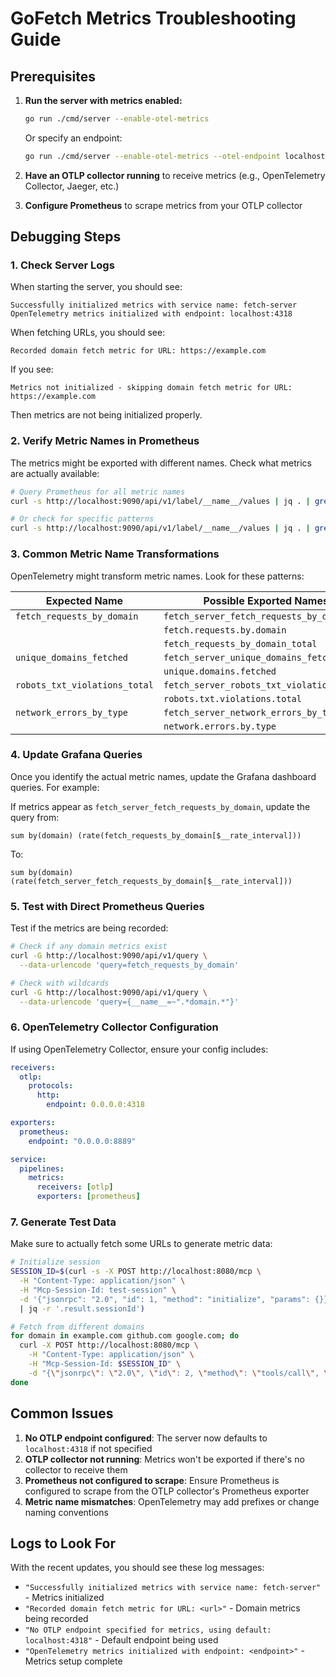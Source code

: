 # GoFetch Metrics Troubleshooting Guide

## Prerequisites

1. **Run the server with metrics enabled:**
   ```bash
   go run ./cmd/server --enable-otel-metrics
   ```
   Or specify an endpoint:
   ```bash
   go run ./cmd/server --enable-otel-metrics --otel-endpoint localhost:4318
   ```

2. **Have an OTLP collector running** to receive metrics (e.g., OpenTelemetry Collector, Jaeger, etc.)

3. **Configure Prometheus** to scrape metrics from your OTLP collector

## Debugging Steps

### 1. Check Server Logs

When starting the server, you should see:
```
Successfully initialized metrics with service name: fetch-server
OpenTelemetry metrics initialized with endpoint: localhost:4318
```

When fetching URLs, you should see:
```
Recorded domain fetch metric for URL: https://example.com
```

If you see:
```
Metrics not initialized - skipping domain fetch metric for URL: https://example.com
```
Then metrics are not being initialized properly.

### 2. Verify Metric Names in Prometheus

The metrics might be exported with different names. Check what metrics are actually available:

```bash
# Query Prometheus for all metric names
curl -s http://localhost:9090/api/v1/label/__name__/values | jq . | grep -i fetch

# Or check for specific patterns
curl -s http://localhost:9090/api/v1/label/__name__/values | jq . | grep -E "(domain|robots|network)"
```

### 3. Common Metric Name Transformations

OpenTelemetry might transform metric names. Look for these patterns:

| Expected Name | Possible Exported Names |
|--------------|-------------------------|
| `fetch_requests_by_domain` | `fetch_server_fetch_requests_by_domain` |
| | `fetch.requests.by.domain` |
| | `fetch_requests_by_domain_total` |
| `unique_domains_fetched` | `fetch_server_unique_domains_fetched` |
| | `unique.domains.fetched` |
| `robots_txt_violations_total` | `fetch_server_robots_txt_violations_total` |
| | `robots.txt.violations.total` |
| `network_errors_by_type` | `fetch_server_network_errors_by_type` |
| | `network.errors.by.type` |

### 4. Update Grafana Queries

Once you identify the actual metric names, update the Grafana dashboard queries. For example:

If metrics appear as `fetch_server_fetch_requests_by_domain`, update the query from:
```promql
sum by(domain) (rate(fetch_requests_by_domain[$__rate_interval]))
```
To:
```promql
sum by(domain) (rate(fetch_server_fetch_requests_by_domain[$__rate_interval]))
```

### 5. Test with Direct Prometheus Queries

Test if the metrics are being recorded:

```bash
# Check if any domain metrics exist
curl -G http://localhost:9090/api/v1/query \
  --data-urlencode 'query=fetch_requests_by_domain'

# Check with wildcards
curl -G http://localhost:9090/api/v1/query \
  --data-urlencode 'query={__name__=~".*domain.*"}'
```

### 6. OpenTelemetry Collector Configuration

If using OpenTelemetry Collector, ensure your config includes:

```yaml
receivers:
  otlp:
    protocols:
      http:
        endpoint: 0.0.0.0:4318

exporters:
  prometheus:
    endpoint: "0.0.0.0:8889"

service:
  pipelines:
    metrics:
      receivers: [otlp]
      exporters: [prometheus]
```

### 7. Generate Test Data

Make sure to actually fetch some URLs to generate metric data:

```bash
# Initialize session
SESSION_ID=$(curl -s -X POST http://localhost:8080/mcp \
  -H "Content-Type: application/json" \
  -H "Mcp-Session-Id: test-session" \
  -d '{"jsonrpc": "2.0", "id": 1, "method": "initialize", "params": {}}' \
  | jq -r '.result.sessionId')

# Fetch from different domains
for domain in example.com github.com google.com; do
  curl -X POST http://localhost:8080/mcp \
    -H "Content-Type: application/json" \
    -H "Mcp-Session-Id: $SESSION_ID" \
    -d "{\"jsonrpc\": \"2.0\", \"id\": 2, \"method\": \"tools/call\", \"params\": {\"name\": \"fetch\", \"arguments\": {\"url\": \"https://$domain\"}}}"
done
```

## Common Issues

1. **No OTLP endpoint configured**: The server now defaults to `localhost:4318` if not specified
2. **OTLP collector not running**: Metrics won't be exported if there's no collector to receive them
3. **Prometheus not configured to scrape**: Ensure Prometheus is configured to scrape from the OTLP collector's Prometheus exporter
4. **Metric name mismatches**: OpenTelemetry may add prefixes or change naming conventions

## Logs to Look For

With the recent updates, you should see these log messages:

- `"Successfully initialized metrics with service name: fetch-server"` - Metrics initialized
- `"Recorded domain fetch metric for URL: <url>"` - Domain metrics being recorded
- `"No OTLP endpoint specified for metrics, using default: localhost:4318"` - Default endpoint being used
- `"OpenTelemetry metrics initialized with endpoint: <endpoint>"` - Metrics setup complete